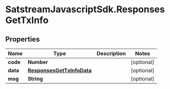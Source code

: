 # SatstreamJavascriptSdk.ResponsesGetTxInfo

## Properties
Name | Type | Description | Notes
------------ | ------------- | ------------- | -------------
**code** | **Number** |  | [optional] 
**data** | [**ResponsesGetTxInfoData**](ResponsesGetTxInfoData.md) |  | [optional] 
**msg** | **String** |  | [optional] 
